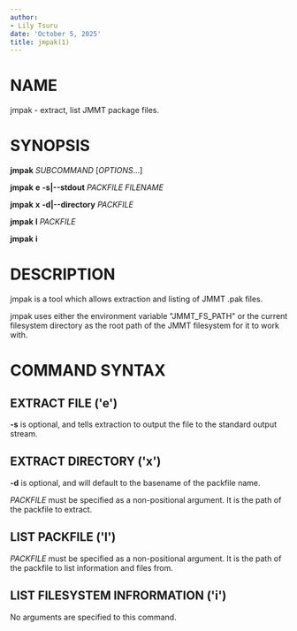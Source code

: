 ```yaml
---
author:
- Lily Tsuru
date: 'October 5, 2025'
title: jmpak(1)
---
```


# NAME

jmpak - extract, list JMMT package files.

# SYNOPSIS

**jmpak** *SUBCOMMAND* [*OPTIONS*...]

**jmpak** **e** **-s|--stdout** *PACKFILE* *FILENAME*

**jmpak** **x** **-d|--directory** *PACKFILE*

**jmpak** **l** *PACKFILE*

**jmpak** **i**

# DESCRIPTION

jmpak is a tool which allows extraction and listing of JMMT .pak files.

jmpak uses either the environment variable "JMMT_FS_PATH" or the current filesystem directory 
as the root path of the JMMT filesystem for it to work with.

# COMMAND SYNTAX

## EXTRACT FILE ('e')

**-s** is optional, and tells extraction to output the file to the standard output stream.

## EXTRACT DIRECTORY ('x')

**-d** is optional, and will default to the basename of the packfile name.

*PACKFILE* must be specified as a non-positional argument. It is the path of the packfile to extract.

## LIST PACKFILE ('l')

*PACKFILE* must be specified as a non-positional argument. It is the path of the packfile to list information and files from.

## LIST FILESYSTEM INFRORMATION ('i')

No arguments are specified to this command.
